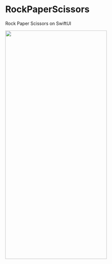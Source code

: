 # RockPaperScissors
Rock Paper Scissors on SwiftUI

<img src= "https://user-images.githubusercontent.com/108889662/196502927-06b73b44-4884-4194-9e4a-cc5a9b924353.png" width="320" height="720"> 
